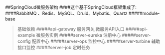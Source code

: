##SpringCloud微服务架构
####这个基于SpringCloud框架集成了:
####RabbitMQ 、Redis、MySQL、Druid、Mybatis、Quartz
#####module-base
>基础依赖
#####api-gateway
>服务网关,微服务API入口
#####api-example
>微服务实例
#####server-eureka
>注册中心
#####server-config
>配置中心
#####server-ops
>监控中心
#####server-turbine
>辅助接口监控
#####server-job
>定时任务